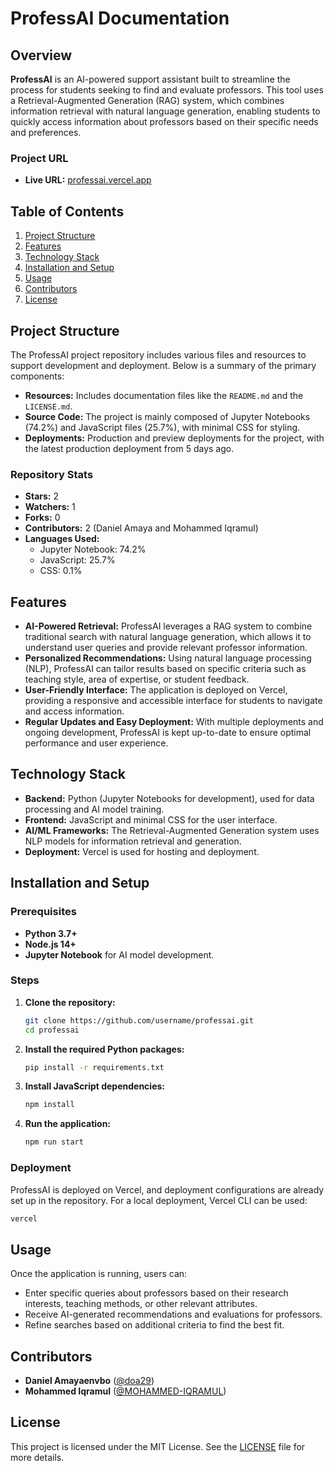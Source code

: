 # ProfessAI Documentation

## Overview
**ProfessAI** is an AI-powered support assistant built to streamline the process for students seeking to find and evaluate professors. This tool uses a Retrieval-Augmented Generation (RAG) system, which combines information retrieval with natural language generation, enabling students to quickly access information about professors based on their specific needs and preferences.

### Project URL
- **Live URL:** [professai.vercel.app](https://professai.vercel.app)

## Table of Contents
1. [Project Structure](#project-structure)
2. [Features](#features)
3. [Technology Stack](#technology-stack)
4. [Installation and Setup](#installation-and-setup)
5. [Usage](#usage)
6. [Contributors](#contributors)
7. [License](#license)

## Project Structure
The ProfessAI project repository includes various files and resources to support development and deployment. Below is a summary of the primary components:
- **Resources:** Includes documentation files like the `README.md` and the `LICENSE.md`.
- **Source Code:** The project is mainly composed of Jupyter Notebooks (74.2%) and JavaScript files (25.7%), with minimal CSS for styling.
- **Deployments:** Production and preview deployments for the project, with the latest production deployment from 5 days ago.

### Repository Stats
- **Stars:** 2
- **Watchers:** 1
- **Forks:** 0
- **Contributors:** 2 (Daniel Amaya and Mohammed Iqramul)
- **Languages Used:**
  - Jupyter Notebook: 74.2%
  - JavaScript: 25.7%
  - CSS: 0.1%

## Features
- **AI-Powered Retrieval:** ProfessAI leverages a RAG system to combine traditional search with natural language generation, which allows it to understand user queries and provide relevant professor information.
- **Personalized Recommendations:** Using natural language processing (NLP), ProfessAI can tailor results based on specific criteria such as teaching style, area of expertise, or student feedback.
- **User-Friendly Interface:** The application is deployed on Vercel, providing a responsive and accessible interface for students to navigate and access information.
- **Regular Updates and Easy Deployment:** With multiple deployments and ongoing development, ProfessAI is kept up-to-date to ensure optimal performance and user experience.

## Technology Stack
- **Backend:** Python (Jupyter Notebooks for development), used for data processing and AI model training.
- **Frontend:** JavaScript and minimal CSS for the user interface.
- **AI/ML Frameworks:** The Retrieval-Augmented Generation system uses NLP models for information retrieval and generation.
- **Deployment:** Vercel is used for hosting and deployment.

## Installation and Setup
### Prerequisites
- **Python 3.7+**
- **Node.js 14+**
- **Jupyter Notebook** for AI model development.
  
### Steps
1. **Clone the repository:**
   ```bash
   git clone https://github.com/username/professai.git
   cd professai
   ```

2. **Install the required Python packages:**
   ```bash
   pip install -r requirements.txt
   ```

3. **Install JavaScript dependencies:**
   ```bash
   npm install
   ```

4. **Run the application:**
   ```bash
   npm run start
   ```

### Deployment
ProfessAI is deployed on Vercel, and deployment configurations are already set up in the repository. For a local deployment, Vercel CLI can be used:
```bash
vercel
```

## Usage
Once the application is running, users can:
- Enter specific queries about professors based on their research interests, teaching methods, or other relevant attributes.
- Receive AI-generated recommendations and evaluations for professors.
- Refine searches based on additional criteria to find the best fit.

## Contributors
- **Daniel Amayaenvbo** ([@doa29](https://github.com/doa29))
- **Mohammed Iqramul** ([@MOHAMMED-IQRAMUL](https://github.com/MOHAMMED-IQRAMUL))

## License
This project is licensed under the MIT License. See the [LICENSE](./LICENSE) file for more details.
